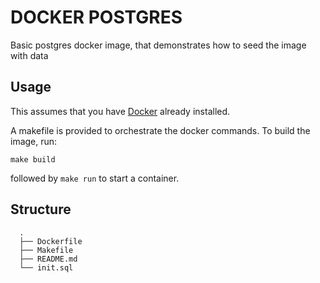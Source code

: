 # DOCKER POSTGRES

Basic postgres docker image, that demonstrates how to seed the image with data

## Usage

This assumes that you have [Docker](http://www.docker.com) already installed.

A makefile is provided to orchestrate the docker commands.  To build the image, run: 

`make build`

followed by `make run` to start a container.

## Structure
      .
      ├── Dockerfile
      ├── Makefile 
      ├── README.md 
      └── init.sql

